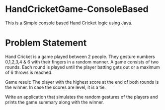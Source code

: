 # HandCricketGame-ConsoleBased

This is a Simple console based Hand Cricket logic using Java.

# Problem Statement

Hand Cricket is a game played between 2 people. They gesture numbers 0,1,2,3,4 & 6 with their fingers in a random manner. A game consists of two rounds. Each round is played until the player batting gets out or a maximum of 6 throws is reached. 

Game result:
The player with the highest score at the end of both rounds is the winner. In case the scores are level, it is a tie. 						

Write an application that simulates the random gestures of the players and prints the game summary along with the winner. 

